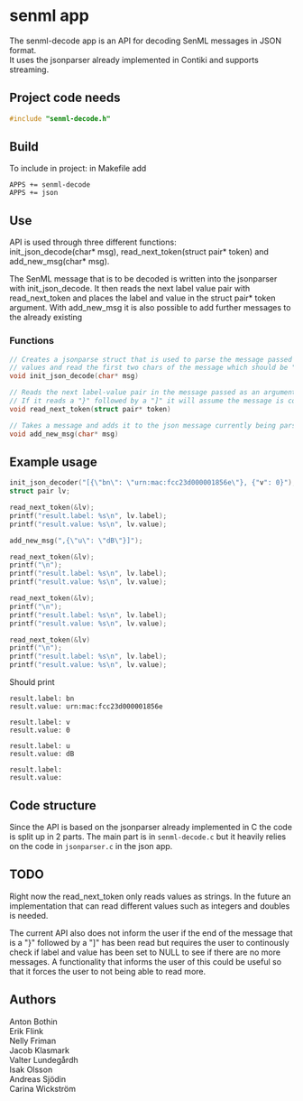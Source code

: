 # senml app
The senml-decode app is an API for decoding SenML messages in JSON format.  
It uses the jsonparser already implemented in Contiki and supports streaming. 

## Project code needs

```c
#include "senml-decode.h"
```  

## Build

To include in project:
in Makefile add

```
APPS += senml-decode
APPS += json 
```

## Use

API is used through three different functions:  
init_json_decode(char* msg), read_next_token(struct pair* token) and add_new_msg(char* msg). 

The SenML message that is to be decoded is written into the jsonparser with init_json_decode. It then reads the next label value pair with read_next_token and places the label and value in the struct pair* token argument. With add_new_msg it is also possible to add further messages to the already existing

### Functions 
```c
// Creates a jsonparse struct that is used to parse the message passed as an argument to the function. It will set the inital 
// values and read the first two chars of the message which should be "[" and "{". 
void init_json_decode(char* msg)
```
```c
// Reads the next label-value pair in the message passed as an argument in init_json_decode and sets the struct pair* token's // members to the label and value read. The struct pair* token is created by the user. 
// If it reads a "}" followed by a "]" it will assume the message is complete and will set the pair struct's members to NULL. 
void read_next_token(struct pair* token)
```
```c
// Takes a message and adds it to the json message currently being parsed. 
void add_new_msg(char* msg)

```

## Example usage

```c
init_json_decoder("[{\"bn\": \"urn:mac:fcc23d000001856e\"}, {"v": 0}");
struct pair lv;

read_next_token(&lv);
printf("result.label: %s\n", lv.label);
printf("result.value: %s\n", lv.value);

add_new_msg(",{\"u\": \"dB\"}]");

read_next_token(&lv);
printf("\n");
printf("result.label: %s\n", lv.label);
printf("result.value: %s\n", lv.value);

read_next_token(&lv);
printf("\n");
printf("result.label: %s\n", lv.label);
printf("result.value: %s\n", lv.value);

read_next_token(&lv)
printf("\n");
printf("result.label: %s\n", lv.label);
printf("result.value: %s\n", lv.value);
```
Should print
```
result.label: bn
result.value: urn:mac:fcc23d000001856e

result.label: v 
result.value: 0 

result.label: u 
result.value: dB

result.label: 
result.value:

```
## Code structure
Since the API is based on the jsonparser already implemented in C the code is split up in 2 parts. 
The main part is in `senml-decode.c` but it heavily relies on the code in `jsonparser.c` in the json app. 

## TODO
Right now the read_next_token only reads values as strings. In the future an implementation that can read different values such as integers and doubles is needed. 

The current API also does not inform the user if the end of the message that is a "}" followed by a "]" has been read but requires the user to continously check if label and value has been set to NULL to see if there are no more messages. A functionality that informs the user of this could be useful so that it forces the user to not being able to read more. 

## Authors
Anton Bothin  
Erik Flink  
Nelly Friman  
Jacob Klasmark  
Valter Lundegårdh  
Isak Olsson  
Andreas Sjödin  
Carina Wickström
